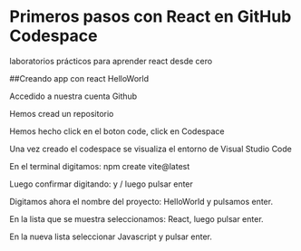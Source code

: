 # Primeros pasos con React en GitHub Codespace
laboratorios prácticos para aprender react desde cero

##Creando app con react HelloWorld

Accedido a nuestra cuenta Github

Hemos cread un repositorio

Hemos hecho click en el boton code, click en Codespace

Una vez creado el codespace se visualiza el entorno de Visual Studio Code

En el terminal digitamos: npm create vite@latest

Luego confirmar digitando: y / luego pulsar enter

Digitamos ahora el nombre del proyecto: HelloWorld y pulsamos enter.

En la lista que se muestra seleccionamos: React, luego pulsar enter.

En la nueva lista seleccionar Javascript y pulsar enter.
